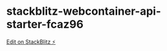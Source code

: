 # stackblitz-webcontainer-api-starter-fcaz96

[Edit on StackBlitz ⚡️](https://stackblitz.com/edit/stackblitz-webcontainer-api-starter-fcaz96)